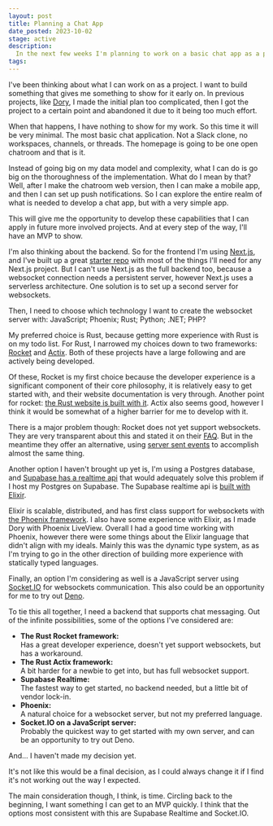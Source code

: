 ```yaml
---
layout: post
title: Planning a Chat App
date_posted: 2023-10-02
stage: active
description:
  In the next few weeks I'm planning to work on a basic chat app as a portfolio project.
tags: 
---
```


I've been thinking about what I can work on as a project.  I want to build something that gives me something to show for it early on. In previous projects, like [Dory](https://github.com/mendelbrot/dory), I made the initial plan too complicated, then I got the project to a certain point and abandoned it due to it being too much effort.  

When that happens, I have nothing to show for my work.  So this time it will be very minimal.  The most basic chat application.  Not a Slack clone, no workspaces, channels, or threads.  The homepage is going to be one open chatroom and that is it.

Instead of going big on my data model and complexity, what I can do is go big on the thoroughness of the implementation.  What do I mean by that?  Well, after I make the chatroom web version, then I can make a mobile app, and then I can set up push notifications.  So I can explore the entire realm of what is needed to develop a chat app, but with a very simple app.

This will give me the opportunity to develop these capabilities that I can apply in future more involved projects.  And at every step of the way, I'll have an MVP to show.

I'm also thinking about the backend.  So for the frontend I'm using [Next.js](https://nextjs.org/), and I've built up a great [starter repo](https://github.com/mendelbrot/next-starter) with most of the things I'll need for any <span>Next.js</span> project.  But I can't use <span>Next.js</span> as the full backend too, because a websocket connection needs a persistent server, however <span>Next.js</span> uses a serverless architecture.  One solution is to set up a second server for websockets.

Then, I need to choose which technology I want to create the websocket server with: JavaScript; Phoenix; Rust; Python; .NET; PHP?  

My preferred choice is Rust, because getting more experience with Rust is on my todo list.  For Rust, I narrowed my choices down to two frameworks: [Rocket](https://rocket.rs/) and [Actix](https://actix.rs/).  Both of these projects have a large following and are actively being developed.  

Of these, Rocket is my first choice because the developer experience is a significant component of their core philosophy, it is relatively easy to get started with, and their website documentation is very through.  Another point for rocket: [the Rust website is built with it](https://github.com/rust-lang/www.rust-lang.org/tree/master).  Actix also seems good, however I think it would be somewhat of a higher barrier for me to develop with it.  

There is a major problem though: Rocket does not yet support websockets.  They are very transparent about this and stated it on their [FAQ](https://rocket.rs/v0.5-rc/guide/faq/#web-sockets).  But in the meantime they offer an alternative, using [server sent events](https://api.rocket.rs/v0.5-rc/rocket/response/stream/struct.EventStream.html) to accomplish almost the same thing.

Another option I haven't brought up yet is, I'm using a Postgres database, and [Supabase has a realtime api](https://supabase.com/docs/guides/realtime) that would adequately solve this problem if I host my Postgres on Supabase.  The Supabase realtime api is [built with Elixir](https://github.com/supabase/realtime).  

Elixir is scalable, distributed, and has first class support for websockets with [the Phoenix framework](https://www.phoenixframework.org/).  I also have some experience with Elixir, as I made Dory with Phoenix LiveView.  Overall I had a good time working with Phoenix, however there were some things about the Elixir language that didn't align with my ideals.  Mainly this was the dynamic type system, as as I'm trying to go in the other direction of building more experience with statically typed languages.

Finally, an option I'm considering as well is a JavaScript server using [Socket.IO](https://socket.io/) for websockets communication.  This also could be an opportunity for me to try out [Deno](https://deno.com/).

To tie this all together, I need a backend that supports chat messaging.  Out of the infinite possibilities, some of the options I've considered are:

* __The Rust Rocket framework:__<br>Has a great developer experience, doesn't yet support websockets, but has a workaround.
* __The Rust Actix framework:__<br>A bit harder for a newbie to get into, but has full websocket support.
* __Supabase Realtime:__<br>The fastest way to get started, no backend needed, but a little bit of vendor lock-in.
* __Phoenix:__<br>A natural choice for a websocket server, but not my preferred language.
* __<span>Socket.IO</span> on a JavaScript server:__<br>Probably the quickest way to get started with my own server, and can be an opportunity to try out Deno.

And... I haven't made my decision yet.  

It's not like this would be a final decision, as I could always change it if I find it's not working out the way I expected.  

The main consideration though, I think, is time.  Circling back to the beginning, I want something I can get to an MVP quickly.  I think that the options most consistent with this are Supabase Realtime and <span>Socket.IO</span>.